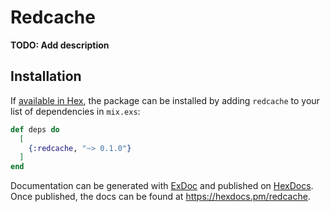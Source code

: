 # Redcache

**TODO: Add description**

## Installation

If [available in Hex](https://hex.pm/docs/publish), the package can be installed
by adding `redcache` to your list of dependencies in `mix.exs`:

```elixir
def deps do
  [
    {:redcache, "~> 0.1.0"}
  ]
end
```

Documentation can be generated with [ExDoc](https://github.com/elixir-lang/ex_doc)
and published on [HexDocs](https://hexdocs.pm). Once published, the docs can
be found at <https://hexdocs.pm/redcache>.

